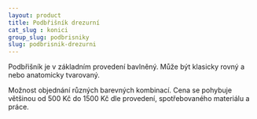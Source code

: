 ```yaml
---
layout: product
title: Podbřišník drezurní
cat_slug : konici
group_slug: podbrisniky
slug: podbrisnik-drezurni
---
```


Podbřišník je v základním provedení bavlněný. 
Může být klasicky rovný a nebo anatomicky tvarovaný. 

Možnost objednání různých barevných kombinací.
Cena se pohybuje většinou od 500&nbsp;Kč do 1500&nbsp;Kč dle provedení,
spotřebovaného materiálu a práce.

